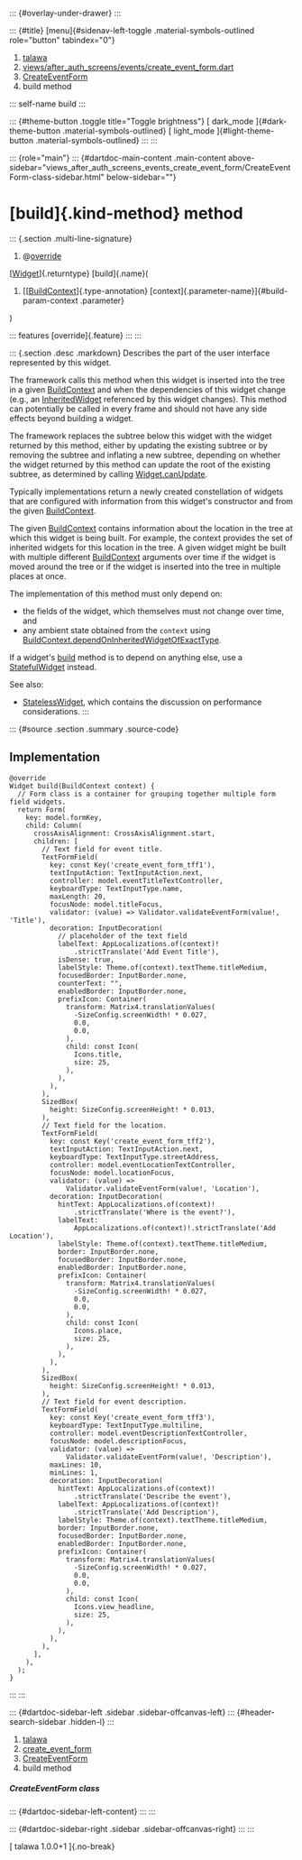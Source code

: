 ::: {#overlay-under-drawer}
:::

::: {#title}
[menu]{#sidenav-left-toggle .material-symbols-outlined role="button"
tabindex="0"}

1.  [talawa](../../index.html)
2.  [views/after_auth_screens/events/create_event_form.dart](../../views_after_auth_screens_events_create_event_form/)
3.  [CreateEventForm](../../views_after_auth_screens_events_create_event_form/CreateEventForm-class.html)
4.  build method

::: self-name
build
:::

::: {#theme-button .toggle title="Toggle brightness"}
[ dark_mode ]{#dark-theme-button .material-symbols-outlined} [
light_mode ]{#light-theme-button .material-symbols-outlined}
:::
:::

::: {role="main"}
::: {#dartdoc-main-content .main-content above-sidebar="views_after_auth_screens_events_create_event_form/CreateEventForm-class-sidebar.html" below-sidebar=""}
<div>

# [build]{.kind-method} method

</div>

::: {.section .multi-line-signature}
<div>

1.  @[override](https://api.flutter.dev/flutter/dart-core/override-constant.html)

</div>

[[Widget](https://api.flutter.dev/flutter/widgets/Widget-class.html)]{.returntype}
[build]{.name}(

1.  [[[BuildContext](https://api.flutter.dev/flutter/widgets/BuildContext-class.html)]{.type-annotation}
    [context]{.parameter-name}]{#build-param-context .parameter}

)

::: features
[override]{.feature}
:::
:::

::: {.section .desc .markdown}
Describes the part of the user interface represented by this widget.

The framework calls this method when this widget is inserted into the
tree in a given
[BuildContext](https://api.flutter.dev/flutter/widgets/BuildContext-class.html)
and when the dependencies of this widget change (e.g., an
[InheritedWidget](https://api.flutter.dev/flutter/widgets/InheritedWidget-class.html)
referenced by this widget changes). This method can potentially be
called in every frame and should not have any side effects beyond
building a widget.

The framework replaces the subtree below this widget with the widget
returned by this method, either by updating the existing subtree or by
removing the subtree and inflating a new subtree, depending on whether
the widget returned by this method can update the root of the existing
subtree, as determined by calling
[Widget.canUpdate](https://api.flutter.dev/flutter/widgets/Widget/canUpdate.html).

Typically implementations return a newly created constellation of
widgets that are configured with information from this widget\'s
constructor and from the given
[BuildContext](https://api.flutter.dev/flutter/widgets/BuildContext-class.html).

The given
[BuildContext](https://api.flutter.dev/flutter/widgets/BuildContext-class.html)
contains information about the location in the tree at which this widget
is being built. For example, the context provides the set of inherited
widgets for this location in the tree. A given widget might be built
with multiple different
[BuildContext](https://api.flutter.dev/flutter/widgets/BuildContext-class.html)
arguments over time if the widget is moved around the tree or if the
widget is inserted into the tree in multiple places at once.

The implementation of this method must only depend on:

-   the fields of the widget, which themselves must not change over
    time, and
-   any ambient state obtained from the `context` using
    [BuildContext.dependOnInheritedWidgetOfExactType](https://api.flutter.dev/flutter/widgets/BuildContext/dependOnInheritedWidgetOfExactType.html).

If a widget\'s
[build](../../views_after_auth_screens_events_create_event_form/CreateEventForm/build.html)
method is to depend on anything else, use a
[StatefulWidget](https://api.flutter.dev/flutter/widgets/StatefulWidget-class.html)
instead.

See also:

-   [StatelessWidget](https://api.flutter.dev/flutter/widgets/StatelessWidget-class.html),
    which contains the discussion on performance considerations.
:::

::: {#source .section .summary .source-code}
## Implementation

``` language-dart
@override
Widget build(BuildContext context) {
  // Form class is a container for grouping together multiple form field widgets.
  return Form(
    key: model.formKey,
    child: Column(
      crossAxisAlignment: CrossAxisAlignment.start,
      children: [
        // Text field for event title.
        TextFormField(
          key: const Key('create_event_form_tff1'),
          textInputAction: TextInputAction.next,
          controller: model.eventTitleTextController,
          keyboardType: TextInputType.name,
          maxLength: 20,
          focusNode: model.titleFocus,
          validator: (value) => Validator.validateEventForm(value!, 'Title'),
          decoration: InputDecoration(
            // placeholder of the text field
            labelText: AppLocalizations.of(context)!
                .strictTranslate('Add Event Title'),
            isDense: true,
            labelStyle: Theme.of(context).textTheme.titleMedium,
            focusedBorder: InputBorder.none,
            counterText: "",
            enabledBorder: InputBorder.none,
            prefixIcon: Container(
              transform: Matrix4.translationValues(
                -SizeConfig.screenWidth! * 0.027,
                0.0,
                0.0,
              ),
              child: const Icon(
                Icons.title,
                size: 25,
              ),
            ),
          ),
        ),
        SizedBox(
          height: SizeConfig.screenHeight! * 0.013,
        ),
        // Text field for the location.
        TextFormField(
          key: const Key('create_event_form_tff2'),
          textInputAction: TextInputAction.next,
          keyboardType: TextInputType.streetAddress,
          controller: model.eventLocationTextController,
          focusNode: model.locationFocus,
          validator: (value) =>
              Validator.validateEventForm(value!, 'Location'),
          decoration: InputDecoration(
            hintText: AppLocalizations.of(context)!
                .strictTranslate('Where is the event?'),
            labelText:
                AppLocalizations.of(context)!.strictTranslate('Add Location'),
            labelStyle: Theme.of(context).textTheme.titleMedium,
            border: InputBorder.none,
            focusedBorder: InputBorder.none,
            enabledBorder: InputBorder.none,
            prefixIcon: Container(
              transform: Matrix4.translationValues(
                -SizeConfig.screenWidth! * 0.027,
                0.0,
                0.0,
              ),
              child: const Icon(
                Icons.place,
                size: 25,
              ),
            ),
          ),
        ),
        SizedBox(
          height: SizeConfig.screenHeight! * 0.013,
        ),
        // Text field for event description.
        TextFormField(
          key: const Key('create_event_form_tff3'),
          keyboardType: TextInputType.multiline,
          controller: model.eventDescriptionTextController,
          focusNode: model.descriptionFocus,
          validator: (value) =>
              Validator.validateEventForm(value!, 'Description'),
          maxLines: 10,
          minLines: 1,
          decoration: InputDecoration(
            hintText: AppLocalizations.of(context)!
                .strictTranslate('Describe the event'),
            labelText: AppLocalizations.of(context)!
                .strictTranslate('Add Description'),
            labelStyle: Theme.of(context).textTheme.titleMedium,
            border: InputBorder.none,
            focusedBorder: InputBorder.none,
            enabledBorder: InputBorder.none,
            prefixIcon: Container(
              transform: Matrix4.translationValues(
                -SizeConfig.screenWidth! * 0.027,
                0.0,
                0.0,
              ),
              child: const Icon(
                Icons.view_headline,
                size: 25,
              ),
            ),
          ),
        ),
      ],
    ),
  );
}
```
:::
:::

::: {#dartdoc-sidebar-left .sidebar .sidebar-offcanvas-left}
::: {#header-search-sidebar .hidden-l}
:::

1.  [talawa](../../index.html)
2.  [create_event_form](../../views_after_auth_screens_events_create_event_form/)
3.  [CreateEventForm](../../views_after_auth_screens_events_create_event_form/CreateEventForm-class.html)
4.  build method

##### CreateEventForm class

::: {#dartdoc-sidebar-left-content}
:::
:::

::: {#dartdoc-sidebar-right .sidebar .sidebar-offcanvas-right}
:::
:::

[ talawa 1.0.0+1 ]{.no-break}
